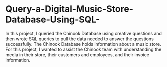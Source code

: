 # Query-a-Digital-Music-Store-Database-Using-SQL-
In this project, I queried the Chinook Database using creative questions and then wrote SQL queries to pull the data needed to answer the questions successfully. The Chinook Database holds information about a music store. For this project, I wanted to assist the Chinook team with understanding the media in their store, their customers and employees, and their invoice information. 
